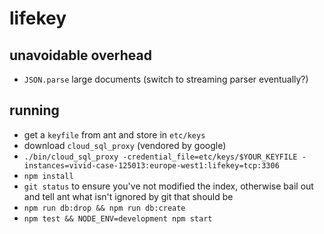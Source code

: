 
# lifekey

## unavoidable overhead

- `JSON.parse` large documents (switch to streaming parser eventually?)

## running

- get a `keyfile` from ant and store in `etc/keys`
- download `cloud_sql_proxy` (vendored by google)
- `./bin/cloud_sql_proxy -credential_file=etc/keys/$YOUR_KEYFILE -instances=vivid-case-125013:europe-west1:lifekey=tcp:3306`
- `npm install`
- `git status` to ensure you've not modified the index, otherwise bail out and tell ant what isn't ignored by git that should be
- `npm run db:drop && npm run db:create`
- `npm test && NODE_ENV=development npm start`